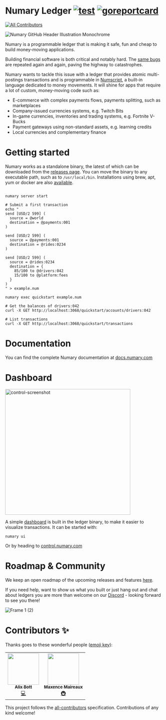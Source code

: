 # Numary Ledger [![test](https://github.com/numary/ledger/actions/workflows/main.yml/badge.svg)](https://github.com/numary/ledger/actions/workflows/main.yml) [![goreportcard](https://goreportcard.com/badge/github.com/numary/ledger)](https://goreportcard.com/report/github.com/numary/ledger)
<!-- ALL-CONTRIBUTORS-BADGE:START - Do not remove or modify this section -->
[![All Contributors](https://img.shields.io/badge/all_contributors-2-orange.svg?style=flat-square)](#contributors-)
<!-- ALL-CONTRIBUTORS-BADGE:END -->

![Numary GitHub Header Illustration Monochrome](https://user-images.githubusercontent.com/1770991/134161854-03797c76-d580-4b15-b0cf-5f8ce0080efb.png)

Numary is a programmable ledger that is making it safe, fun and cheap to build money-moving applications.

Building financial software is both critical and notably hard. The [same bugs](https://medium.com/selency-tech-product/your-balance-is-0-30000000004-b6f7870bd32e) are repeated again and again, paving the highway to catastrophes.

Numary wants to tackle this issue with a ledger that provides atomic multi-postings transactions and is programmable in [Numscript](https://github.com/numary/machine), a built-in language dedicated to money movements. It will shine for apps that require a lot of custom, money-moving code such as:

* E-commerce with complex payments flows, payments splitting, such as marketplaces
* Company-issued currencies systems, e.g. Twitch Bits
* In-game currencies, inventories and trading systems, e.g. Fortnite V-Bucks
* Payment gateways using non-standard assets, e.g. learning credits
* Local currencies and complementary finance

# Getting started

Numary works as a standalone binary, the latest of which can be downloaded from the [releases page](https://github.com/numary/ledger/releases). You can move the binary to any executable path, such as to `/usr/local/bin`. Installations using brew, apt, yum or docker are also [available](https://docs.numary.com/docs/installation-1).

```SHELL

numary server start

# Submit a first transaction
echo "
send [USD/2 599] (
  source = @world
  destination = @payments:001
)

send [USD/2 599] (
  source = @payments:001
  destination = @rides:0234
)

send [USD/2 599] (
  source = @rides:0234
  destination = {
    85/100 to @drivers:042
    15/100 to @platform:fees
  }
)
" > example.num

numary exec quickstart example.num

# Get the balances of drivers:042
curl -X GET http://localhost:3068/quickstart/accounts/drivers:042

# List transactions
curl -X GET http://localhost:3068/quickstart/transactions
```

# Documentation

You can find the complete Numary documentation at [docs.numary.com](https://docs.numary.com)

# Dashboard

<img width="400" alt="control-screenshot" src="https://user-images.githubusercontent.com/1770991/126158742-393ac0d0-1048-4b57-a7fd-7381f3da2ca8.png">

A simple [dashboard](https://github.com/numary/control) is built in the ledger binary, to make it easier to visualize transactions. It can be started with:

```SHELL
numary ui
```

Or by heading to [control.numary.com](https://control.numary.com)

# Roadmap & Community

We keep an open roadmap of the upcoming releases and features [here](https://numary.notion.site/OSS-Roadmap-4535fa5716fb4f618027201afcc6f204).

If you need help, want to show us what you built or just hang out and chat about ledgers you are more than welcome on our [Discord](https://discord.gg/xyHvcbzk4w) - looking forward to see you there!

![Frame 1 (2)](https://user-images.githubusercontent.com/1770991/134163361-d86c5728-6075-4510-8de7-06df1f6ed740.png)

# Contributors ✨

Thanks goes to these wonderful people ([emoji key](https://allcontributors.org/docs/en/emoji-key)):

<!-- ALL-CONTRIBUTORS-LIST:START - Do not remove or modify this section -->
<!-- prettier-ignore-start -->
<!-- markdownlint-disable -->
<table>
  <tr>
    <td align="center"><a href="https://github.com/Azorlogh"><img src="https://avatars.githubusercontent.com/u/17968319?v=4?s=100" width="100px;" alt=""/><br /><sub><b>Alix Bott</b></sub></a><br /><a href="https://github.com/numary/ledger/commits?author=Azorlogh" title="Code">💻</a></td>
    <td align="center"><a href="https://www.flemzord.fr/"><img src="https://avatars.githubusercontent.com/u/1952914?v=4?s=100" width="100px;" alt=""/><br /><sub><b>Maxence Maireaux</b></sub></a><br /><a href="#infra-flemzord" title="Infrastructure (Hosting, Build-Tools, etc)">🚇</a></td>
  </tr>
</table>

<!-- markdownlint-restore -->
<!-- prettier-ignore-end -->

<!-- ALL-CONTRIBUTORS-LIST:END -->

This project follows the [all-contributors](https://github.com/all-contributors/all-contributors) specification. Contributions of any kind welcome!